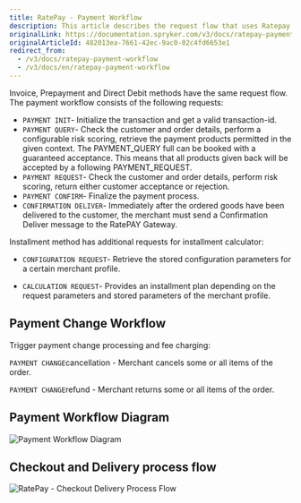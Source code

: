 ```yaml
---
title: RatePay - Payment Workflow
description: This article describes the request flow that uses Ratepay.
originalLink: https://documentation.spryker.com/v3/docs/ratepay-payment-workflow
originalArticleId: 482013ea-7661-42ec-9ac0-02c4fd6653e1
redirect_from:
  - /v3/docs/ratepay-payment-workflow
  - /v3/docs/en/ratepay-payment-workflow
---
```


Invoice, Prepayment and Direct Debit methods have the same request flow. 
The payment workflow consists of the following requests:
 
*   `PAYMENT INIT`- Initialize the transaction and get a valid transaction-id.
*   `PAYMENT QUERY`- Check the customer and order details, perform a configurable risk scoring, retrieve the payment products permitted in the given context. The PAYMENT_QUERY full can be booked with a guaranteed acceptance. This means that all products given back will be accepted by a following PAYMENT_REQUEST.
*   `PAYMENT REQUEST`- Check the customer and order details, perform risk scoring, return either customer acceptance or rejection.
*   `PAYMENT CONFIRM`- Finalize the payment process.
*   `CONFIRMATION DELIVER`- Immediately after the ordered goods have been delivered to the customer, the merchant must send a Confirmation Deliver message to the RatePAY Gateway.

 Installment method has additional requests for installment calculator:

*   `CONFIGURATION REQUEST`- Retrieve the stored configuration parameters for a certain merchant profile.

*   `CALCULATION REQUEST`- Provides an installment plan depending on the request parameters and stored parameters of the merchant profile.

## Payment Change Workflow
Trigger payment change processing and fee charging:

`PAYMENT CHANGE`cancellation - Merchant cancels some or all items of the order.

`PAYMENT CHANGE`refund - Merchant returns some or all items of the order.

## Payment Workflow Diagram
![Payment Workflow Diagram](https://spryker.s3.eu-central-1.amazonaws.com/docs/Technology+Partners/Payment+Partners/Ratepay/ratepay-payment-workflow.png) 

## Checkout and Delivery process flow
![RatePay - Checkout Delivery Process Flow](https://spryker.s3.eu-central-1.amazonaws.com/docs/Technology+Partners/Payment+Partners/Ratepay/ratepay-checkout-delivery-process-flow.png) 

